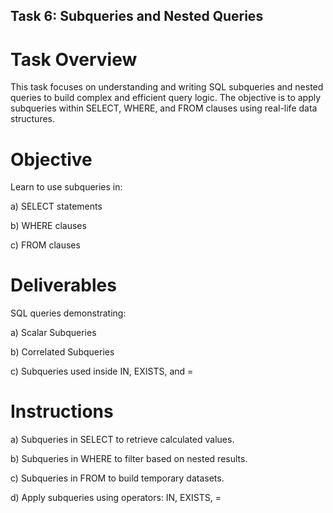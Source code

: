 ## Task 6: Subqueries and Nested Queries
# Task Overview
This task focuses on understanding and writing SQL subqueries and nested queries to build complex and efficient query logic. The objective is to apply subqueries within SELECT, WHERE, and FROM clauses using real-life data structures.

# Objective
Learn to use subqueries in:

a) SELECT statements

b) WHERE clauses

c) FROM clauses

# Deliverables
SQL queries demonstrating:

a) Scalar Subqueries

b) Correlated Subqueries

c) Subqueries used inside IN, EXISTS, and =

# Instructions
a) Subqueries in SELECT to retrieve calculated values.

b) Subqueries in WHERE to filter based on nested results.

c) Subqueries in FROM to build temporary datasets.

d) Apply subqueries using operators: IN, EXISTS, =
